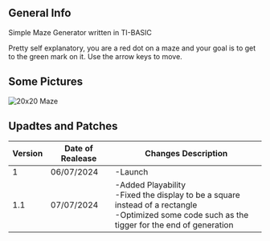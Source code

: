 ## General Info

Simple Maze Generator written in TI-BASIC

Pretty self explanatory, you are a red dot on a maze and your goal is to get to the green mark on it. 
Use the arrow keys to move.

## Some Pictures

![20x20 Maze](https://github.com/Ze-Rato/Maze-TI-BASIC/assets/132148561/58544ee1-38f5-47e5-97e9-10c70e189ce2)

## Upadtes and Patches

|    Version    | Date of Realease | Changes Description |
| ------------- | ------------------- | -------- |
| 1  | 06/07/2024 | -Launch  |
| 1.1  | 07/07/2024 | -Added Playability<br> -Fixed the display to be a square instead of a rectangle<br> -Optimized some code such as the tigger for the end of generation |



